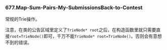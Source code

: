 ### 677.Map-Sum-Pairs-My-SubmissionsBack-to-Contest

常规的Trie操作。

注意，在类的公告区域里定义了```TrieNode* root```之后，在构造函数里就只需要直接```root=TrieNode()```即可，千万不能```TrieNode* root=TrieNode()```。否则会有意想不到的错误。

